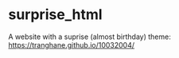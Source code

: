 # surprise_html
A website with a suprise (almost birthday) theme: https://tranghane.github.io/10032004/   
 
 <!-- Deadline: 10/03/2004 --> 
 
 
 



  
 
 
 
 
 
    
    
    
 
 
 
 
 
 
 
 

